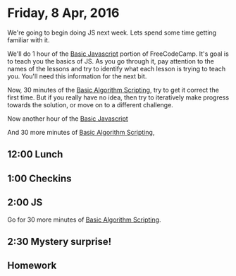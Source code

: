Friday,  8 Apr, 2016
====================


We're going to begin doing JS next week.
Lets spend some time getting familiar with it.

We'll do 1 hour of the
[Basic Javascript](https://www.freecodecamp.com/map#nested-collapseBasicJavaScript)
portion of FreeCodeCamp. It's goal is to teach you the basics of JS.
As you go through it, pay attention to the names of the lessons and
try to identify what each lesson is trying to teach you.
You'll need this information for the next bit.

Now, 30 minutes of the
[Basic Algorithm Scripting](https://www.freecodecamp.com/map#nested-collapseBasicAlgorithmScripting),
try to get it correct the first time.
But if you really have no idea, then try to iteratively make progress towards the solution,
or move on to a different challenge.

Now another hour of the [Basic Javascript](https://www.freecodecamp.com/map#nested-collapseBasicJavaScript)

And 30 more minutes of
[Basic Algorithm Scripting](https://www.freecodecamp.com/map#nested-collapseBasicAlgorithmScripting),


12:00 Lunch
-----------

1:00 Checkins
-------------

2:00 JS
-------

Go for 30 more minutes of [Basic Algorithm Scripting](https://www.freecodecamp.com/map#nested-collapseBasicAlgorithmScripting).

2:30 Mystery surprise!
----------------------

Homework
--------
